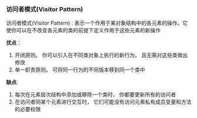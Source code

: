 ### 访问者模式(Visitor Pattern)

访问者模式(Visitor Pattern) : 表示一个作用于某对象结构中的各元素的操作。它使你可以在不改变各元素的类的前提下定义作用于这些元素的新操作

**优点**：

1. 开闭原则。 你可以引入在不同类对象上执行的新行为， 且无需对这些类做出修改
2. 单一职责原则。 可将同一行为的不同版本移到同一个类中

**缺点**: 

1. 每次在元素层次结构中添加或移除一个类时， 你都要更新所有的访问者
2. 在访问者同某个元素进行交互时， 它们可能没有访问元素私有成员变量和方法的必要权限
